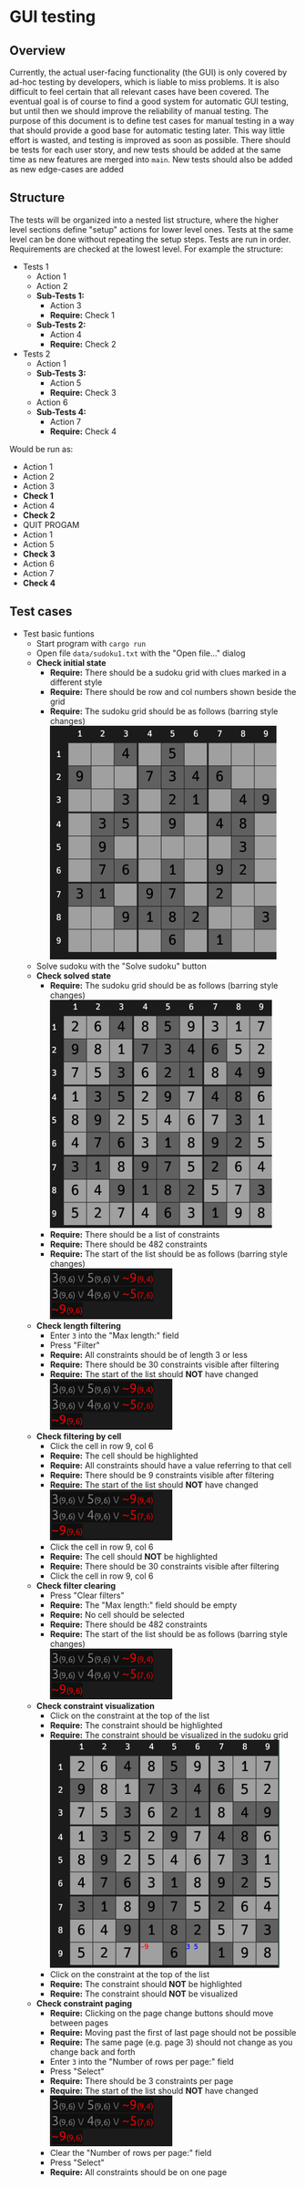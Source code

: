 # GUI testing

## Overview

Currently, the actual user-facing functionality (the GUI) is only covered by ad-hoc testing by developers, which is liable to miss problems.
It is also difficult to feel certain that all relevant cases have been covered.
The eventual goal is of course to find a good system for automatic GUI testing, but until then we should improve the reliability of manual testing.
The purpose of this document is to define test cases for manual testing in a way that should provide a good base for automatic testing later.
This way little effort is wasted, and testing is improved as soon as possible.
There should be tests for each user story, and new tests should be added at the same time as new features are merged into `main`.
New tests should also be added as new edge-cases are added

## Structure

The tests will be organized into a nested list structure, where the higher level sections define "setup" actions for lower level ones.
Tests at the same level can be done without repeating the setup steps.
Tests are run in order.
Requirements are checked at the lowest level. For example the structure:


- Tests 1
    - Action 1
    - Action 2
    - **Sub-Tests 1:**
        - Action 3
        - **Require:** Check 1
    - **Sub-Tests 2:**
        - Action 4
        - **Require:** Check 2
- Tests 2
    - Action 1
    - **Sub-Tests 3:**
        - Action 5
        - **Require:** Check 3
    - Action 6
    - **Sub-Tests 4:**
        - Action 7
        - **Require:** Check 4

Would be run as:
- Action 1
- Action 2
- Action 3
- **Check 1**
- Action 4
- **Check 2**
- QUIT PROGAM
- Action 1
- Action 5
- **Check 3**
- Action 6
- Action 7
- **Check 4**

## Test cases

- Test basic funtions
    - Start program with `cargo run`
    - Open file `data/sudoku1.txt` with the "Open file..." dialog
    - **Check initial state**
        - **Require:** There should be a sudoku grid with clues marked in a different style
        - **Require:** There should be row and col numbers shown beside the grid
        - **Require:** The sudoku grid should be as follows (barring style changes)  
        ![Screenshot of initial state](initial.png "Initial sudoku state")  
    - Solve sudoku with the "Solve sudoku" button
    - **Check solved state**
        - **Require:** The sudoku grid should be as follows (barring style changes)  
        ![Screenshot of solved state](solved.png "Solved sudoku state")  
        - **Require:** There should be a list of constraints
        - **Require:** There should be 482 constraints
        - **Require:** The start of the list should be as follows (barring style changes)  
        ![Screenshot of start of list](list_start.png "First three constraints")  
    - **Check length filtering**
        - Enter `3` into the "Max length:" field
        - Press "Filter"
        - **Require:** All constraints should be of length 3 or less
        - **Require:** There should be 30 constraints visible after filtering
        - **Require:** The start of the list should **NOT** have changed  
        ![Screenshot of start of list](list_start.png "First three constraints")  
    - **Check filtering by cell**
        - Click the cell in row 9, col 6
        - **Require:** The cell should be highlighted
        - **Require:** All constraints should have a value referring to that cell
        - **Require:** There should be 9 constraints visible after filtering
        - **Require:** The start of the list should **NOT** have changed  
        ![Screenshot of start of list](list_start.png "First three constraints")  
        - Click the cell in row 9, col 6
        - **Require:** The cell should **NOT** be highlighted
        - **Require:** There should be 30 constraints visible after filtering
        - Click the cell in row 9, col 6
    - **Check filter clearing**
        - Press "Clear filters"
        - **Require:** The "Max length:" field should be empty
        - **Require:** No cell should be selected
        - **Require:** There should be 482 constraints
        - **Require:** The start of the list should be as follows (barring style changes)  
        ![Screenshot of start of list](list_start.png "First three constraints")
    - **Check constraint visualization**
        - Click on the constraint at the top of the list
        - **Require:** The constraint should be highlighted
        - **Require:** The constraint should be visualized in the sudoku grid  
        ![Screenshot of visualized constraint](constraint_viz.png "Constraint visualized")  
        - Click on the constraint at the top of the list
        - **Require:** The constraint should **NOT** be highlighted
        - **Require:** The constraint should **NOT** be visualized
    - **Check constraint paging**
        - **Require:** Clicking on the page change buttons should move between pages
        - **Require:** Moving past the first of last page should not be possible
        - **Require:** The same page (e.g. page 3) should not change as you change back and forth
        - Enter `3` into the "Number of rows per page:" field
        - Press "Select"
        - **Require:** There should be 3 constraints per page
        - **Require:** The start of the list should **NOT** have changed  
        ![Screenshot of start of list](list_start.png "First three constraints")  
        - Clear the "Number of rows per page:" field
        - Press "Select"
        - **Require:** All constraints should be on one page
